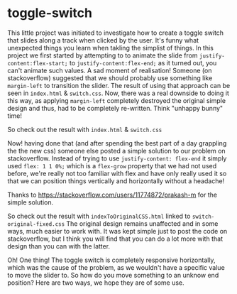 # toggle-switch
This little project was initiated to investigate how to create a toggle switch that slides along a track when clicked by the user.
It's funny what unexpected things you learn when takling the simplist of things. In this project we first started by attempting to
to animate the slide from ```justify-content:flex-start;``` to ```justify-content:flex-end;``` as it turned out, you can't animate
such values. A sad moment of realisation! Someone (on stackoverflow) suggested that we should probably use something like ```margin-left``` to
transition the slider. The result of using that approach can be seen in ```index.html``` & ```switch.css```. Now, there was a real
downside to doing it this way, as applying ```margin-left``` completely destroyed the original simple design and thus, had to be
completely re-written. Think "unhappy bunny" time!

So check out the result with ```index.html``` & ```switch.css```

Now! having done that (and after spending the best part of a day grappling the the new css) someone else posted a simple solution
to our problem on stackoverflow. Instead of trying to use ```justify-content: flex-end``` it simply used ```flex: 1 1 0%;``` which
is a ```flex-grow``` property that we had not used before, we're really not too familiar with flex and have only really used it
so that we can position things vertically and horizontally without a headache!

Thanks to https://stackoverflow.com/users/11774872/prakash-m for the simple solution.

So check out the result with ```indexToOriginalCSS.html``` linked to ```switch-original-fixed.css``` The original design remains
unaffected and in some ways, much easier to work with. It was kept simple just to post the code on stackoverflow, but I think you
will find that you can do a lot more with that design than you can with the latter.

Oh! One thing! The toggle switch is completely responsive horizontally, which was the cause of the problem, as we wouldn't have a
specific value to move the slider to. So how do you move something to an unknow end position? Here are two ways, we hope they are
of some use.
